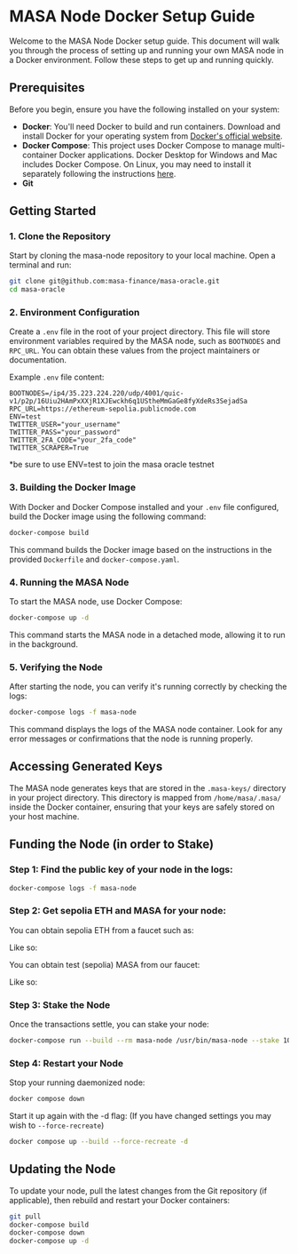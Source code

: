 # MASA Node Docker Setup Guide

Welcome to the MASA Node Docker setup guide. This document will walk you through the process of setting up and running your own MASA node in a Docker environment. Follow these steps to get up and running quickly.

## Prerequisites

Before you begin, ensure you have the following installed on your system:

- **Docker**: You'll need Docker to build and run containers. Download and install Docker for your operating system from [Docker's official website](https://www.docker.com/products/docker-desktop).
- **Docker Compose**: This project uses Docker Compose to manage multi-container Docker applications. Docker Desktop for Windows and Mac includes Docker Compose. On Linux, you may need to install it separately following the instructions [here](https://docs.docker.com/compose/install/).
- **Git**

## Getting Started

### 1. Clone the Repository

Start by cloning the masa-node repository to your local machine. Open a terminal and run:

```bash
git clone git@github.com:masa-finance/masa-oracle.git
cd masa-oracle
```

### 2. Environment Configuration

Create a `.env` file in the root of your project directory. This file will store environment variables required by the MASA node, such as `BOOTNODES` and `RPC_URL`. You can obtain these values from the project maintainers or documentation.

Example `.env` file content:

```env
BOOTNODES=/ip4/35.223.224.220/udp/4001/quic-v1/p2p/16Uiu2HAmPxXXjR1XJEwckh6q1UStheMmGaGe8fyXdeRs3SejadSa
RPC_URL=https://ethereum-sepolia.publicnode.com
ENV=test
TWITTER_USER="your_username"
TWITTER_PASS="your_password"
TWITTER_2FA_CODE="your_2fa_code"
TWITTER_SCRAPER=True

```

*be sure to use ENV=test to join the masa oracle testnet

### 3. Building the Docker Image

With Docker and Docker Compose installed and your `.env` file configured, build the Docker image using the following command:

```bash
docker-compose build
```

This command builds the Docker image based on the instructions in the provided `Dockerfile` and `docker-compose.yaml`.

### 4. Running the MASA Node

To start the MASA node, use Docker Compose:

```bash
docker-compose up -d
```

This command starts the MASA node in a detached mode, allowing it to run in the background.

### 5. Verifying the Node

After starting the node, you can verify it's running correctly by checking the logs:

```bash
docker-compose logs -f masa-node
```

This command displays the logs of the MASA node container. Look for any error messages or confirmations that the node is running properly.

## Accessing Generated Keys

The MASA node generates keys that are stored in the `.masa-keys/` directory in your project directory.
This directory is mapped from `/home/masa/.masa/` inside the Docker container, ensuring that your keys are safely stored on your host machine.

## Funding the Node (in order to Stake)

### Step 1: Find the public key of your node in the logs:

```bash
docker-compose logs -f masa-node
```

### Step 2: Get sepolia ETH and MASA for your node:

You can obtain sepolia ETH from a faucet such as:

Like so:

You can obtain test (sepolia) MASA from our faucet: 

Like so:

### Step 3: Stake the Node

Once the transactions settle, you can stake your node:

```bash
docker-compose run --build --rm masa-node /usr/bin/masa-node --stake 1000
```

### Step 4: Restart your Node

Stop your running daemonized node:

```bash
docker compose down
```

Start it up again with the -d flag: (If you have changed settings you may wish to `--force-recreate`)

```bash
docker compose up --build --force-recreate -d
```

## Updating the Node

To update your node, pull the latest changes from the Git repository (if applicable), then rebuild and restart your Docker containers:

```bash
git pull
docker-compose build
docker-compose down
docker-compose up -d
```
